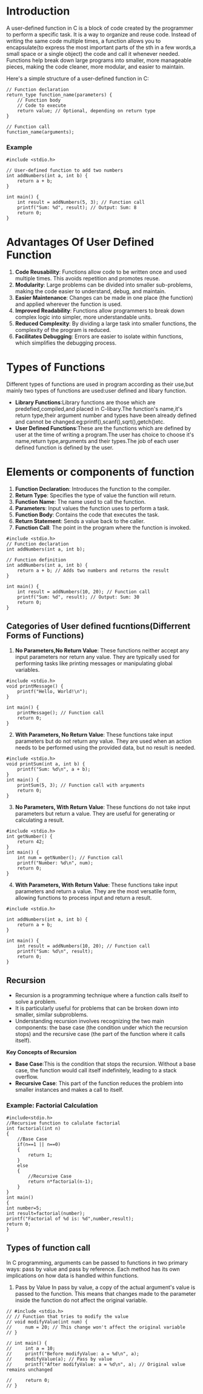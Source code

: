 # Introduction
A user-defined function in C is a block of code created by the programmer to perform a specific task. It is a way to organize and reuse code. Instead of writing the same code multiple times, a function allows you to encapsulate(to express the most important parts of the sth in a few words,a small space or a single object) the code and call it whenever needed. Functions help break down large programs into smaller, more manageable pieces, making the code cleaner, more modular, and easier to maintain.

Here's a simple structure of a user-defined function in C:
```
// Function declaration
return_type function_name(parameters) {
    // Function body
    // Code to execute
    return value; // Optional, depending on return type
}

// Function call
function_name(arguments);
```
### Example
```
#include <stdio.h>

// User-defined function to add two numbers
int addNumbers(int a, int b) {
    return a + b;
}

int main() {
    int result = addNumbers(5, 3); // Function call
    printf("Sum: %d", result); // Output: Sum: 8
    return 0;
}
```
# Advantages Of User Defined Function
1. **Code Reusability**: Functions allow code to be written once and used multiple times. This avoids repetition and promotes reuse.
1. **Modularity**: Large problems can be divided into smaller sub-problems, making the code easier to understand, debug, and maintain.
1. **Easier Maintenance**: Changes can be made in one place (the function) and applied wherever the function is used.
1. **Improved Readability**: Functions allow programmers to break down complex logic into simpler, more understandable units.
1. **Reduced Complexity**: By dividing a large task into smaller functions, the complexity of the program is reduced.
1. **Facilitates Debugging**: Errors are easier to isolate within functions, which simplifies the debugging process.

# Types of Functions
Different types of functions are used in program according as their use,but mainly two types of functions are used:user defined and libary function.
- **Library Functions**:Library functions are those which are predefied,compiled,and placed in C-libary.The function's name,it's return type,their argument number and types have been already defined and cannot be changed.eg:printf(),scanf(),sqrt(),getch()etc.
- **User Defined Functions**:These are the functions which are defined by user at the time of writing a program.The user has choice to choose it's name,return type,arguments and their types.The job of each user defined function is defined by the user.
# Elements or components of function
1. **Function Declaration**: Introduces the function to the compiler.
1. **Return Type**: Specifies the type of value the function will return.
1. **Function Name**: The name used to call the function.
1. **Parameters**: Input values the function uses to perform a task.
1. **Function Body**: Contains the code that executes the task.
1. **Return Statement**: Sends a value back to the caller.
1. **Function Call**: The point in the program where the function is invoked.
```
#include <stdio.h>
// Function declaration
int addNumbers(int a, int b);

// Function definition
int addNumbers(int a, int b) {
    return a + b; // Adds two numbers and returns the result
}

int main() {
    int result = addNumbers(10, 20); // Function call
    printf("Sum: %d", result); // Output: Sum: 30
    return 0;
}
```
## Categories of User defined fucntions(Differrent Forms of Functions)
1. **No Parameters,No Return Value**:
These functions neither accept any input parameters nor return any value. They are typically used for performing tasks like printing messages or manipulating global variables.
```
#include <stdio.h>
void printMessage() {
    printf("Hello, World!\n");
}

int main() {
    printMessage(); // Function call
    return 0;
}
```
2. **With Parameters, No Return Value**:
These functions take input parameters but do not return any value. They are used when an action needs to be performed using the provided data, but no result is needed.
```
#include <stdio.h>
void printSum(int a, int b) {
    printf("Sum: %d\n", a + b);
}
int main() {
    printSum(5, 3); // Function call with arguments
    return 0;
}
```
3. **No Parameters, With Return Value**:
These functions do not take input parameters but return a value. They are useful for generating or calculating a result.
```
#include <stdio.h>
int getNumber() {
    return 42;
}
int main() {
    int num = getNumber(); // Function call
    printf("Number: %d\n", num);
    return 0;
}
```
4. **With Parameters, With Return Value**:
These functions take input parameters and return a value. They are the most versatile form, allowing functions to process input and return a result.
```
#include <stdio.h>

int addNumbers(int a, int b) {
    return a + b;
}

int main() {
    int result = addNumbers(10, 20); // Function call
    printf("Sum: %d\n", result);
    return 0;
}
```
## Recursion
- Recursion is a programming technique where a function calls itself to solve a problem.
- It is particularly useful for problems that can be broken down into smaller, similar subproblems.
- Understanding recursion involves recognizing the two main components: the base case (the condition under which the recursion stops) and the recursive case (the part of the function where it calls itself).

**Key Concepts of Recursion**
- **Base Case**:This is the condition that stops the recursion. Without a base case, the function would call itself indefinitely, leading to a stack overflow.
- **Recursive Case**: This part of the function reduces the problem into smaller instances and makes a call to itself.
### Example: Factorial Calculation
```
#include<stdio.h>
//Recursive function to calulate factorial
int factorial(int n)
{
    //Base Case
    if(n==1 || n==0)
    {
        return 1;
    }
    else
    {
        //Recursive Case
        return n*factorial(n-1);
    }
}
int main()
{
int number=5;
int result=factorial(number);
printf("Factorial of %d is: %d",number,result);
return 0;
}
```
## Types of function call
In C programming, arguments can be passed to functions in two primary ways: pass by value and pass by reference. Each method has its own implications on how data is handled within functions.
1. Pass by Value
In pass by value, a copy of the actual argument's value is passed to the function. This means that changes made to the parameter inside the function do not affect the original variable.
```
// #include <stdio.h>
// // Function that tries to modify the value
// void modifyValue(int num) {
//     num = 20; // This change won't affect the original variable
// }

// int main() {
//     int a = 10;
//     printf("Before modifyValue: a = %d\n", a);
//     modifyValue(a); // Pass by value
//     printf("After modifyValue: a = %d\n", a); // Original value remains unchanged
    
//     return 0;
// }
```